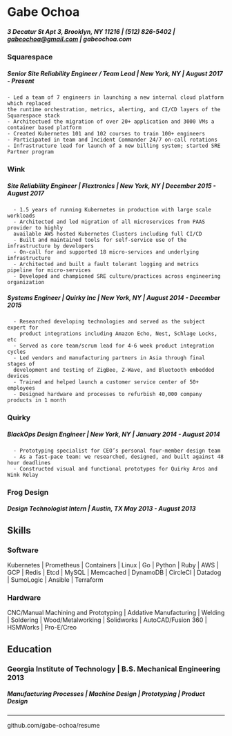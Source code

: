 # Gabe Ochoa
##### 3 Decatur St Apt 3, Brooklyn, NY 11216 | (512) 826-5402 | gabeochoa@gmail.com | gabeochoa.com

### Squarespace 
##### Senior Site Reliability Engineer / Team Lead | New York, NY | August 2017 - Present 
```
- Led a team of 7 engineers in launching a new internal cloud platform which replaced 
the runtime orchestration, metrics, alerting, and CI/CD layers of the Squarespace stack
- Architectued the migration of over 20+ application and 3000 VMs a container based platform
- Created Kubernetes 101 and 102 courses to train 100+ engineers
- Participated in team and Incident Commander 24/7 on-call rotations
- Infrastructure lead for launch of a new billing system; started SRE Partner program
```

### Wink
##### Site Reliability Engineer | Flextronics | New York, NY | December 2015 - August 2017 

```
  - 1.5 years of running Kubernetes in production with large scale workloads
  - Architected and led migration of all microservices from PAAS provider to highly
  available AWS hosted Kubernetes Clusters including full CI/CD
  - Built and maintained tools for self-service use of the infrastructure by developers
  - On-call for and supported 18 micro-services and underlying infrastructure
  - Architected and built a fault tolerant logging and metrics pipeline for micro-services 
  - Developed and championed SRE culture/practices across engineering organization
```

##### Systems Engineer | Quirky Inc | New York, NY | August 2014 - December 2015 
```
  - Researched developing technologies and served as the subject expert for 
    product integrations including Amazon Echo, Nest, Schlage Locks, etc 
  - Served as core team/scrum lead for 4-6 week product integration cycles
  - Led vendors and manufacturing partners in Asia through final stages of
  development and testing of ZigBee, Z-Wave, and Bluetooth embedded devices
  - Trained and helped launch a customer service center of 50+ employees
  - Designed hardware and processes to refurbish 40,000 company products in 1 month
```

### Quirky 
##### BlackOps Design Engineer | New York, NY | January 2014 - August 2014 
```
  - Prototyping specialist for CEO’s personal four-member design team
  - As a fast-pace team: we researched, designed, and built against 48 hour deadlines
  - Constructed visual and functional prototypes for Quirky Aros and Wink Relay
```

### Frog Design 
##### Design Technologist Intern | Austin, TX May 2013 - August 2013 

## Skills

### Software

Kubernetes | Prometheus | Containers | Linux | Go | Python | Ruby | AWS | GCP | Redis | Etcd | MySQL | Memcached | DynamoDB | CircleCI | Datadog | SumoLogic | Ansible | Terraform 

### Hardware

CNC/Manual Machining and Prototyping | Addative Manufacturing | Welding | Soldering | Wood/Metalworking | Solidworks | AutoCAD/Fusion 360 | HSMWorks | Pro-E/Creo

## Education

### Georgia Institute of Technology | B.S. Mechanical Engineering 2013 
##### Manufacturing Processes | Machine Design | Prototyping | Product Design

-----

github.com/gabe-ochoa/resume
